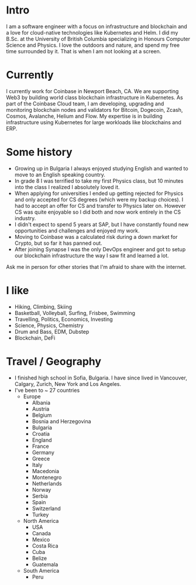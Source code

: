 # Intro

I am a software engineer with a focus on infrastructure and blockchain and a love for cloud-native technologies like Kubernetes and Helm. I did my B.Sc. at the University of British Columbia specializing in Honours Computer Science and Physics. I love the outdoors and nature, and spend my free time surrounded by it. That is when I am not looking at a screen.

# Currently

I currently work for Coinbase in Newport Beach, CA. We are supporting Web3 by building world class blockchain infrastructure in Kubernetes. As part of the Coinbase Cloud team, I am developing, upgrading and monitoring blockchain nodes and validators for Bitcoin, Dogecoin, Zcash, Cosmos, Avalanche, Helium and Flow. My expertise is in building infrastructure using Kubernetes for large workloads like blockchains and ERP.

# Some history

- Growing up in Bulgaria I always enjoyed studying English and wanted to move to an English speaking country.
- In grade 8 I was terrified to take my first Physics class, but 10 minutes into the class I realized I absolutely loved it.
- When applying for universities I ended up getting rejected for Physics and only accepted for CS degrees (which were my backup choices). I had to accept an offer for CS and transfer to Physics later on. However CS was quite enjoyable so I did both and now work entirely in the CS industry.
- I didn't expect to spend 5 years at SAP, but I have constantly found new opportunities and challenges and enjoyed my work.
- Moving to Coinbase was a calculated risk during a down market for Crypto, but so far it has panned out.
- After joining Synapse I was the only DevOps engineer and got to setup our blockchain infrastructure the way I saw fit and learned a lot.

Ask me in person for other stories that I'm afraid to share with the internet.

# I like
- Hiking, Climbing, Skiing
- Basketball, Volleyball, Surfing, Frisbee, Swimming
- Travelling, Politics, Economics, Investing
- Science, Physics, Chemistry
- Drum and Bass, EDM, Dubstep
- Blockchain, DeFi

# Travel / Geography

- I finished high school in Sofia, Bulgaria. I have since lived in Vancouver, Calgary, Zurich, New York and Los Angeles.
- I've been to ~ 27 countries 
  - Europe
    - Albania
    - Austria
    - Belgium
    - Bosnia and Herzegovina
    - Bulgaria
    - Croatia
    - England
    - France
    - Germany
    - Greece
    - Italy
    - Macedonia
    - Montenegro
    - Netherlands
    - Norway
    - Serbia
    - Spain
    - Switzerland
    - Turkey
  - North America
    - USA
    - Canada
    - Mexico
    - Costa Rica
    - Cuba
    - Belize
    - Guatemala
  - South America
    - Peru
